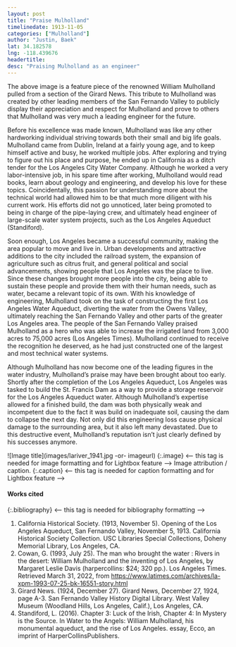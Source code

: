 ```yaml
---
layout: post
title: "Praise Mulholland"
timelinedate: 1913-11-05
categories: ["Mulholland"]
author: "Justin, Baek"
lat: 34.182578
lng: -118.439676
headertitle: 
desc: "Praising Mulholland as an engineer"
---
```



The above image is a feature piece of the renowned William Mulholland pulled from a section of the Girard News. This tribute to Mulholland was created by other leading members of the San Fernando Valley to publicly display their appreciation and respect for Mulholland and prove to others that Mulholland was very much a leading engineer for the future.


Before his excellence was made known, Mulholland was like any other hardworking individual striving towards both their small and big life goals. Mulholland came from Dublin, Ireland at a fairly young age, and to keep himself active and busy, he worked multiple jobs. After exploring and trying to figure out his place and purpose, he ended up in California as a ditch tender for the Los Angeles City Water Company. Although he worked a very labor-intensive job, in his spare time after working, Mulholland would read books, learn about geology and engineering, and develop his love for these topics. Coincidentally, this passion for understanding more about the technical world had allowed him to be that much more diligent with his current work. His efforts did not go unnoticed, later being promoted to being in charge of the pipe-laying crew, and ultimately head engineer of large-scale water system projects, such as the Los Angeles Aqueduct (Standiford).


Soon enough, Los Angeles became a successful community, making the area popular to move and live in. Urban developments and attractive additions to the city included the railroad system, the expansion of agriculture such as citrus fruit, and general political and social advancements, showing people that Los Angeles was the place to live. Since these changes brought more people into the city, being able to sustain these people and provide them with their human needs, such as water, became a relevant topic of its own. With his knowledge of engineering, Mulholland took on the task of constructing the first Los Angeles Water Aqueduct, diverting the water from the Owens Valley, ultimately reaching the San Fernando Valley and other parts of the greater Los Angeles area. The people of the San Fernando Valley praised Mulholland as a hero who was able to increase the irrigated land from 3,000 acres to 75,000 acres (Los Angeles Times). Mulholland continued to receive the recognition he deserved, as he had just constructed one of the largest and most technical water systems. 


Although Mulholland has now become one of the leading figures in the water industry, Mulholland’s praise may have been brought about too early. Shortly after the completion of the Los Angeles Aqueduct, Los Angeles was tasked to build the St. Francis Dam as a way to provide a storage reservoir for the Los Angeles Aqueduct water. Although Mulholland’s expertise allowed for a finished build, the dam was both physically weak and incompetent due to the fact it was build on inadequate soil, causing the dam to collapse the next day. Not only did this engineering loss cause physical damage to the surrounding area, but it also left many devastated. Due to this destructive event, Mulholland’s reputation isn’t just clearly defined by his successes anymore. 


![Image title](images/lariver_1941.jpg -or- imageurl)
   {:.image} <-- this tag is needed for image formatting and for Lightbox feature -->
Image attribution / caption.
   {:.caption} <-- this tag is needed for caption formatting and for Lightbox feature -->


#### Works cited


{:.bibliography} <-- this tag is needed for bibliography formatting -->
1. California Historical Society. (1913, November 5). Opening of the Los Angeles Aqueduct, San Fernando Valley, November 5, 1913. California Historical Society Collection. USC Libraries Special Collections, Doheny Memorial Library, Los Angeles, CA.
2. Cowan, G. (1993, July 25). The man who brought the water : Rivers in the desert: William Mulholland and the inventing of Los Angeles, by Margaret Leslie Davis (harpercollins: $24; 320 pp.). Los Angeles Times. Retrieved March 31, 2022, from https://www.latimes.com/archives/la-xpm-1993-07-25-bk-16551-story.html
3. Girard News. (1924, December 27). Girard News, December 27, 1924, page A-3. San Fernando Valley History Digital Library. West Valley Museum (Woodland Hills, Los Angeles, Calif.), Los Angeles, CA.
4. Standiford, L. (2016). Chapter 3: Luck of the Irish, Chapter 4: In Mystery is the Source. In Water to the Angels: William Mulholland, his monumental aqueduct, and the rise of Los Angeles. essay, Ecco, an imprint of HarperCollinsPublishers.
